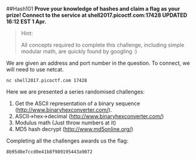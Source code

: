 ##Hash101
**Prove your knowledge of hashes and claim a flag as your prize! Connect to the service at shell2017.picoctf.com:17428
UPDATED 16:12 EST 1 Apr.**

>Hint:
>
>All concepts required to complete this challenge, including simple modular math, are quickly found by googling :)


We are given an address and port number in the question. To connect, we will need to use netcat.

```
nc shell2017.picoctf.com 17428
```

Here we are presented a series randomised challenges:

1. Get the ASCII representation of a binary sequence (http://www.binaryhexconverter.com/).
2. ASCII->hex->decimal (http://www.binaryhexconverter.com/)
3. Modulus math (Just throw numbers at it)
4. MD5 hash decrypt (http://www.md5online.org/)

Completing all the challenges awards us the flag:

```
8b95d8e7ccd0e41b8f989195443a9072
```
